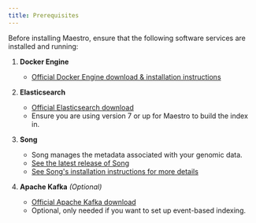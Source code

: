 ```yaml
---
title: Prerequisites 
---
```


Before installing Maestro, ensure that the following software services are installed and running:


1. **Docker Engine**

    - [Official Docker Engine download & installation instructions](https://docs.docker.com/engine/install/)


2. **Elasticsearch**

    - [Official Elasticsearch download](https://www.elastic.co/downloads/elasticsearch)
    - Ensure you are using version 7 or up for Maestro to build the index in.


3. **Song**

    - Song manages the metadata associated with your genomic data.
    - [See the latest release of Song](https://github.com/overture-stack/SONG/releases)
    - [See Song's installation instructions for more details](/documentation/song/installation)


4. **Apache Kafka** *(Optional)*

    - [Official Apache Kafka download](https://kafka.apache.org/downloads/)
    - Optional, only needed if you want to set up event-based indexing.

